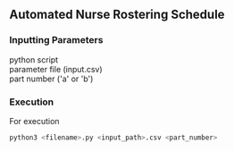 ## Automated Nurse Rostering Schedule

### Inputting Parameters

python script </br>
parameter file (input.csv) </br>
part number ('a' or 'b')</br>


### Execution

For execution
```sh
python3 <filename>.py <input_path>.csv <part_number>
```
